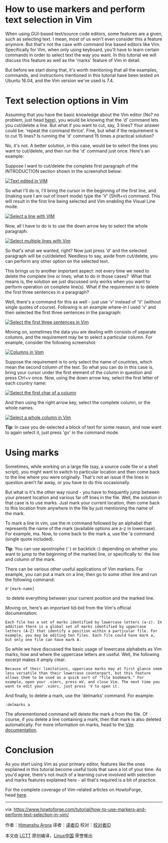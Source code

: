 How to use markers and perform text selection in Vim
============================================================

When using GUI-based text/source code editors, some features are a given, such as selecting text. I mean, most of us won't even consider this a feature anymore. But that's not the case with command line based editors like Vim. Specifically for Vim, when only using keyboard, you'll have to learn certain commands in order to select text the way you want. In this tutorial we will discuss this feature as well as the 'marks' feature of Vim in detail.

But before we start doing that, it's worth mentioning that all the examples, commands, and instructions mentioned in this tutorial have been tested on Ubuntu 16.04, and the Vim version we've used is 7.4.

# Text selection options in Vim

Assuming that you have the basic knowledge about the Vim editor (No? no problem, just head [here][2]), you would be knowing that the 'd' command lets you cut/delete a line. But what if you want to cut, say, 3 lines? Your answer could be: 'repeat the command thrice'. Fine, but what if the requirement is to cut 15 lines? Is running the 'd' command 15 times a practical solution?

No, it's not. A better solution, in this case, would be to select the lines you want to cut/delete, and then run the 'd' command just once. Here's an example:

Suppose I want to cut/delete the complete first paragraph of the INTRODUCTION section shown in the screenshot below:

[
 ![Text edited in VIM](https://www.howtoforge.com/images/how-to-use-markers-and-perform-text-selection-in-vim/vim-select-example.png) 
][3]

So what I'll do is, I'll bring the cursor in the beginning of the first line, and (making sure I am out of Insert mode) type the 'V' (Shift+v) command. This will result in the first line being selected and Vim enabling the Visual Line mode.

[
 ![Select a line with VIM](https://www.howtoforge.com/images/how-to-use-markers-and-perform-text-selection-in-vim/vim-select-initiated.png) 
][4]

Now, all I have to do is to use the down arrow key to select the whole paragraph.

[
 ![Select multiple lines with Vim](https://www.howtoforge.com/images/how-to-use-markers-and-perform-text-selection-in-vim/vim-select-working.png) 
][5]

So that's what we wanted, right? Now just press 'd' and the selected paragraph will be cut/deleted. Needless to say, aside from cut/delete, you can perform any other option on the selected text.

This brings us to another important aspect: not every time we need to delete the complete line or lines; what to do in those cases?  What that means is, the solution we just discussed only works when you want to perform operation on complete line(s). What if the requirement is to delete the first three sentences in a paragraph?

Well, there's a command for this as well - just use 'v' instead of 'V' (without single quotes of course). Following is an example where-in I used 'v' and then selected the first three sentences in the paragraph:

[
 ![Select the first three sentences in Vim](https://www.howtoforge.com/images/how-to-use-markers-and-perform-text-selection-in-vim/vim-select-partial-lines.png) 
][6]

Moving on, sometimes the data you are dealing with consists of separate columns, and the requirement may be to select a particular column. For example, consider the following screenshot:

[
 ![Columns in Vom](https://www.howtoforge.com/images/how-to-use-markers-and-perform-text-selection-in-vim/vim-select-columns.png) 
][7]

Suppose the requirement is to only select the name of countries, which mean the second column of the text. So what you can do in this case is, bring your cursor under the first element of the column in question and press Ctrl+v once. Now, using the down arrow key, select the first letter of each country name:

[
 ![Select the first char of a column](https://www.howtoforge.com/images/how-to-use-markers-and-perform-text-selection-in-vim/vim-select-column-1.png) 
][8]

And then using the right arrow key, select the complete column, or the whole names.

[
 ![Select a whole column in Vim](https://www.howtoforge.com/images/how-to-use-markers-and-perform-text-selection-in-vim/vim-select-column-2.png) 
][9]

**Tip**: In case you de-selected a block of text for some reason, and now want to again select it, just press 'gv' in the command mode.

# Using marks

Sometimes, while working on a large file (say, a source code file or a shell script), you might want to switch to particular location and then come back to the line where you were originally. That's not an issue if the lines in question aren't far away, or you have to do this occasionally.

But what is it's the other way round - you have to frequently jump between your present location and various far off lines in the file. Well, the solution in that case is to use marks. Just mark your current location, then come back to this location from anywhere in the file by just mentioning the name of the mark.

To mark a line in vim, use the m command followed by an alphabet that represents the name of the mark (available options are a-z in lowercase). For example, ma. Now, to come back to the mark a, use the 'a command (single quote included).

**Tip**: You can use apostrophe (`'`) or backtick `(`) depending on whether you want to jump to the beginning of the marked line, or specifically to` the line and column of the mark.

There can be various other useful applications of Vim markers. For example, you can put a mark on a line, then go to some other line and run the following command:

```
d'[mark-name]
```

 to delete everything between your current position and the marked line.

Moving on, here's an important tid-bid from the Vim's official documentation:

```
Each file has a set of marks identified by lowercase letters (a-z). In addition there is a global set of marks identified by uppercase letters (A-Z) that identify a position within a particular file. For example, you may be editing ten files. Each file could have mark a, but only one file can have mark A. 
```

So while we have discussed the basic usage of lowercase alphabets as Vim marks, how and where the uppercase letters are useful. Well, the following excerpt makes it amply clear:

```
Because of their limitations, uppercase marks may at first glance seem less versatile than their lowercase counterpart, but this feature allows them to be used as a quick sort of "file bookmark." For example, open your .vimrc, press mV, and close Vim. The next time you want to edit your .vimrc, just press 'V to open it. 
```

And finally, to delete a mark, use the 'delmarks' command. For example:

```
:delmarks a
```

The aforementioned command will delete the mark a from the file. Of course, if you delete a line containing a mark, then that mark is also deleted automatically. For more information on marks, head to the [Vim documentation][11].

# Conclusion

As you start using Vim as your primary editor, features like the ones explained in this tutorial become useful tools that save a lot of your time. As you'd agree, there's not much of a learning curve involved with selection and marks features explained here - all that's required is a bit of practice.

For the complete coverage of Vim-related articles on HowtoForge, head [here][1].

--------------------------------------------------------------------------------

via: https://www.howtoforge.com/tutorial/how-to-use-markers-and-perform-text-selection-in-vim/

作者：[Himanshu Arora][a]
译者：[译者ID](https://github.com/译者ID)
校对：[校对者ID](https://github.com/校对者ID)

本文由 [LCTT](https://github.com/LCTT/TranslateProject) 原创编译，[Linux中国](https://linux.cn/) 荣誉推出

[a]:https://www.howtoforge.com/tutorial/how-to-use-markers-and-perform-text-selection-in-vim/
[1]:https://www.howtoforge.com/tutorials/shell/
[2]:https://www.howtoforge.com/vim-basics
[3]:https://www.howtoforge.com/images/how-to-use-markers-and-perform-text-selection-in-vim/big/vim-select-example.png
[4]:https://www.howtoforge.com/images/how-to-use-markers-and-perform-text-selection-in-vim/big/vim-select-initiated.png
[5]:https://www.howtoforge.com/images/how-to-use-markers-and-perform-text-selection-in-vim/big/vim-select-working.png
[6]:https://www.howtoforge.com/images/how-to-use-markers-and-perform-text-selection-in-vim/big/vim-select-partial-lines.png
[7]:https://www.howtoforge.com/images/how-to-use-markers-and-perform-text-selection-in-vim/big/vim-select-columns.png
[8]:https://www.howtoforge.com/images/how-to-use-markers-and-perform-text-selection-in-vim/big/vim-select-column-1.png
[9]:https://www.howtoforge.com/images/how-to-use-markers-and-perform-text-selection-in-vim/big/vim-select-column-2.png
[10]:http://vim.wikia.com/wiki/Vimrc
[11]:http://vim.wikia.com/wiki/Using_marks
